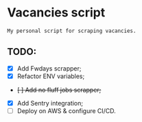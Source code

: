# Vacancies script

    My personal script for scraping vacancies.

## TODO:
- [X] Add Fwdays scrapper;
- [X] Refactor ENV variables;
- ~~[ ] Add no fluff jobs scrapper;~~
- [X] Add Sentry integration;
- [ ] Deploy on AWS & configure CI/CD.
